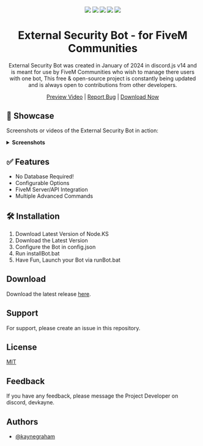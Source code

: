 <h4 align="center">
	<img src="https://img.shields.io/badge/Version-v1.0.0-blue">
	<img src="https://img.shields.io/github/last-commit/kaynegraham/external_security/main">
	<img src="https://img.shields.io/github/license/kaynegraham/external_security">
	<img src="https://img.shields.io/github/issues/kaynegraham/external_security">
	<img src="https://img.shields.io/github/contributors/kaynegraham/external_security">
</h4>

<div align="center">
	<h1 align="center">External Security Bot - for FiveM Communities</h1>
	<p align="center">External Security Bot was created in January of 2024 in discord.js v14 and is meant for use by FiveM Communities who wish to manage there users with one bot, This free & open-source project is constantly being updated and is always open to contributions from other developers.
	</p>
	
  [Preview Video](https://youtube.com) | [Report Bug](https://github.com/kaynegraham/external_security/issues) | [Download Now](https://github.com/kaynegraham/external_security/releases)
</div>

## 🤖 Showcase

Screenshots or videos of the External Security Bot in action:

<details>
  <summary><strong>Screenshots</strong></summary>
<br>
	
</details>

## :white_check_mark: **Features**

- No Database Required!
- Configurable Options
- FiveM Server/API Integration
- Multiple Advanced Commands

## :hammer_and_wrench: **Installation**
1. Download Latest Version of Node.KS
2. Download the Latest Version
3. Configure the Bot in config.json
4. Run installBot.bat
5. Have Fun, Launch your Bot via runBot.bat


## Download

Download the latest release [here](https://github.com/kaynegraham/external_security/releases).

## Support

For support, please create an issue in this repository.

## License

[MIT](https://choosealicense.com/licenses/mit/)

## Feedback

If you have any feedback, please message the Project Developer on discord, devkayne.

## Authors

- [@kaynegraham](https://www.github.com/kaynegraham)


